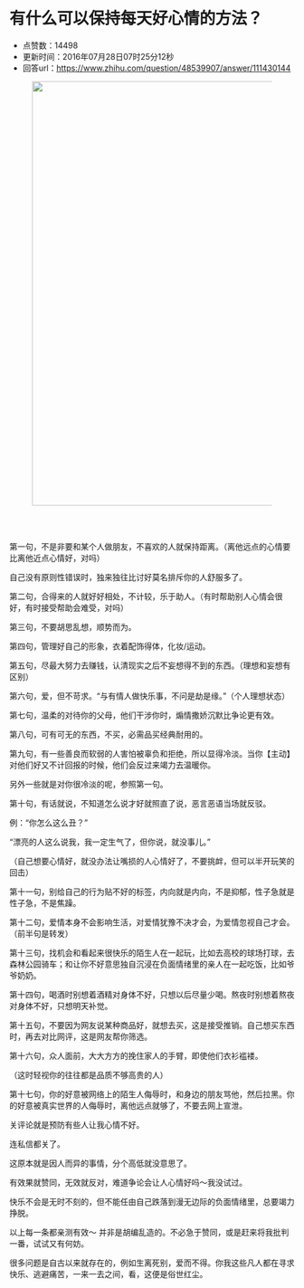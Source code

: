 # 有什么可以保持每天好心情的方法？
- 点赞数：14498
- 更新时间：2016年07月28日07时25分12秒
- 回答url：https://www.zhihu.com/question/48539907/answer/111430144
<body>
 <figure>
  <img data-rawwidth="750" data-rawheight="756" src="https://picx.zhimg.com/50/efded3b3ae3f006a183318b6fd83a368_720w.jpg?source=1940ef5c" data-original-token="efded3b3ae3f006a183318b6fd83a368" class="origin_image zh-lightbox-thumb" width="750" data-original="https://picx.zhimg.com/efded3b3ae3f006a183318b6fd83a368_r.jpg?source=1940ef5c">
 </figure>
 <br>
 <br>
 <p data-pid="ywqNnB0e">第一句，不是非要和某个人做朋友，不喜欢的人就保持距离。（离他远点的心情要比离他近点心情好，对吗）</p>
 <p data-pid="3ksV0vc_">自己没有原则性错误时，独来独往比讨好莫名排斥你的人舒服多了。</p>
 <p data-pid="nTjcazSY">第二句，合得来的人就好好相处，不计较，乐于助人。（有时帮助别人心情会很好，有时接受帮助会难受，对吗）</p>
 <p data-pid="OMO8wlPc">第三句，不要胡思乱想，顺势而为。</p>
 <p data-pid="7_xJ6AGt">第四句，管理好自己的形象，衣着配饰得体，化妆/运动。</p>
 <p data-pid="m1KYJuq7">第五句，尽最大努力去赚钱，认清现实之后不妄想得不到的东西。（理想和妄想有区别）</p>
 <p data-pid="lVorbfsf">第六句，爱，但不苛求。“与有情人做快乐事，不问是劫是缘。”（个人理想状态）</p>
 <p data-pid="HN0EEv14">第七句，温柔的对待你的父母，他们干涉你时，煽情撒娇沉默比争论更有效。</p>
 <p data-pid="pNUnEnYX">第八句，可有可无的东西，不买，必需品买经典耐用的。</p>
 <p data-pid="c8Unpb8i">第九句，有一些善良而软弱的人害怕被辜负和拒绝，所以显得冷淡。当你【主动】对他们好又不计回报的时候，他们会反过来竭力去温暖你。</p>
 <p data-pid="tsR4a_x3">另外一些就是对你很冷淡的呢，参照第一句。</p>
 <p data-pid="1iYKMhP4">第十句，有话就说，不知道怎么说才好就照直了说，恶言恶语当场就反驳。</p>
 <p data-pid="wv5nv9WP">例：“你怎么这么丑？”</p>
 <p data-pid="t6paVq62">“漂亮的人这么说我，我一定生气了，但你说，就没事儿。”</p>
 <p data-pid="L5p7HgP9">（自己想要心情好，就没办法让嘴损的人心情好了，不要挑衅，但可以半开玩笑的回击）</p>
 <p data-pid="zjmj-5xu">第十一句，别给自己的行为贴不好的标签，内向就是内向，不是抑郁，性子急就是性子急，不是焦躁。</p>
 <p data-pid="mTt7MFO2">第十二句，爱情本身不会影响生活，对爱情犹豫不决才会，为爱情忽视自己才会。（前半句是转发）</p>
 <p data-pid="yNjCI4gN">第十三句，找机会和看起来很快乐的陌生人在一起玩，比如去高校的球场打球，去森林公园骑车；和让你不好意思独自沉浸在负面情绪里的亲人在一起吃饭，比如爷爷奶奶。</p>
 <p data-pid="JxPvu-u6">第十四句，喝酒时别想着酒精对身体不好，只想以后尽量少喝。熬夜时别想着熬夜对身体不好，只想明天补觉。</p>
 <p data-pid="x3VMsVXY">第十五句，不要因为网友说某种商品好，就想去买，这是接受推销。自己想买东西时，再去对比网评，这是网友帮你筛选。</p>
 <p data-pid="SxWziu7w">第十六句，众人面前，大大方方的挽住家人的手臂，即使他们衣衫褴褛。</p>
 <p data-pid="1tT3xyWw">（这时轻视你的往往都是品质不够高贵的人）</p>
 <p data-pid="LakvKWMs">第十七句，你的好意被网络上的陌生人侮辱时，和身边的朋友骂他，然后拉黑。你的好意被真实世界的人侮辱时，离他远点就够了，不要去网上宣泄。</p>
 <p data-pid="cY2L6VaM">关评论就是预防有些人让我心情不好。</p>
 <p data-pid="zM5vLKTx">连私信都关了。</p>
 <p data-pid="IBjQH01o">这原本就是因人而异的事情，分个高低就没意思了。</p>
 <p data-pid="wVfClvfo">有效果就赞同，无效就反对，难道争论会让人心情好吗～我没试过。</p>
 <p data-pid="0B7fT5oK">快乐不会是无时不刻的，但不能任由自己跌落到漫无边际的负面情绪里，总要竭力挣脱。</p>
 <p data-pid="XdHtZNau">以上每一条都亲测有效～ 并非是胡编乱造的。不必急于赞同，或是赶来将我批判一番，试试又有何妨。</p>
 <p data-pid="LV3pYehJ">很多问题是自古以来就存在的，例如生离死别，爱而不得。你我这些凡人都在寻求快乐、逃避痛苦，一来一去之间，看，这便是俗世红尘。</p>
</body>